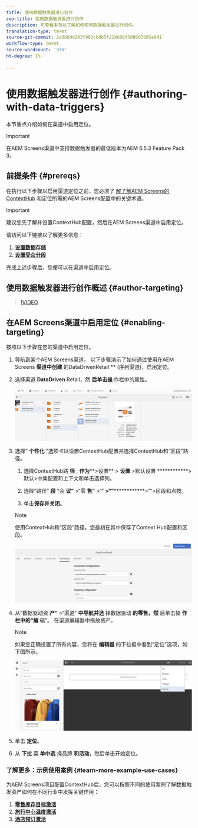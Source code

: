 ```yaml
---
title: 使用数据触发器进行创作
seo-title: 使用数据触发器进行创作
description: 可查看本页以了解如何使用数据触发器进行创作。
translation-type: tm+mt
source-git-commit: 2a3bbdd283f983cbdb5f21b606f508603385e041
workflow-type: tm+mt
source-wordcount: '375'
ht-degree: 1%

---
```



# 使用数据触发器进行创作 {#authoring-with-data-triggers}

本节重点介绍如何在渠道中启用定位。

>[!IMPORTANT]
>
>在AEM Screens渠道中支持数据触发器的最低版本为AEM 6.5.3 Feature Pack 3。

## 前提条件 {#prereqs}

在执行以下步骤以启用渠道定位之前，您必须了 [解了解AEM Screens的ContextHub](configuring-context-hub.md) 和定位所需的AEM Screens配置中的关键术语。

>[!IMPORTANT]
>
>建议您先了解并设置ContextHub配置，然后在AEM Screens渠道中启用定位。

请访问以下链接以了解更多信息：

1. **[设置数据存储](configuring-context-hub.md)**
1. **[设置受众分段](configuring-context-hub.md)**

完成上述步骤后，您便可以在渠道中启用定位。

## 使用数据触发器进行创作概述 {#author-targeting}

>[!VIDEO](https://video.tv.adobe.com/v/31921)

## 在AEM Screens渠道中启用定位 {#enabling-targeting}

按照以下步骤在您的渠道中启用定位。

1. 导航到某个AEM Screens渠道。 以下步骤演示了如何通过使用在AEM Screens **渠道中创建** 的DataDrivenRetail ** (序列渠道)，启用定位。

1. 选择渠道 **DataDriven** Retail，然 **后单击操** 作栏中的属性。

   ![screen_shot_2019-05-01at43332pm](assets/screen_shot_2019-05-01at43332pm.png)

1. 选择“ **个性化** ”选项卡以设置ContextHub配置并选择ContextHub和“区段”路径。

   1. 选择ContextHub路 **径** , **作为****>设置** > **设置** >默认设置 ************>默认>中集配置和上下文和单击选择列。

   1. 选择“路径” **段** “会 **议”** >“零 **售”** >“” **>“”**************>“”>区段和点按。

   1. 单击&#x200B;**保存并关闭**。
   >[!NOTE]
   >
   >使用ContextHub和“区段”路径，您最初在其中保存了Context Hub配置和区段。

   ![screen_shot_2019-05-01at44030pm](assets/screen_shot_2019-05-01at44030pm.png)

1. 从“数据驱动资 **产”** >“渠道” **中导航并选** 择数据驱动 **的零售，然** 后单击操 **作栏中的“编** 辑”。 在渠道编辑器中拖放资产。

   >[!NOTE]
   >
   >如果您正确设置了所有内容，您将在 **编辑器** 的下拉框中看到“定位”选项，如下图所示。

   ![screen_shot_2019-05-01at44231pm](assets/screen_shot_2019-05-01at44231pm.png)

1. 单击 **定位**。

1. 从 **下拉** 菜 **单中选** 择品牌 **和活动**，然后单击开始定位。

### 了解更多：示例使用案例 {#learn-more-example-use-cases}

为AEM Screens项目配置ContextHub后，您可以按照不同的使用案例了解数据触发资产如何在不同行业中发挥关键作用：

1. **[零售库存目标激活](retail-inventory-activation.md)**
1. **[旅行中心温度激活](local-temperature-activation.md)**
1. **[酒店预订激活](hospitality-reservation-activation.md)**
